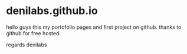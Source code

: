 # denilabs.github.io
hello guys this my portofolio pages and first project on github.
thanks to github for free hosted.

regards denilabs 
